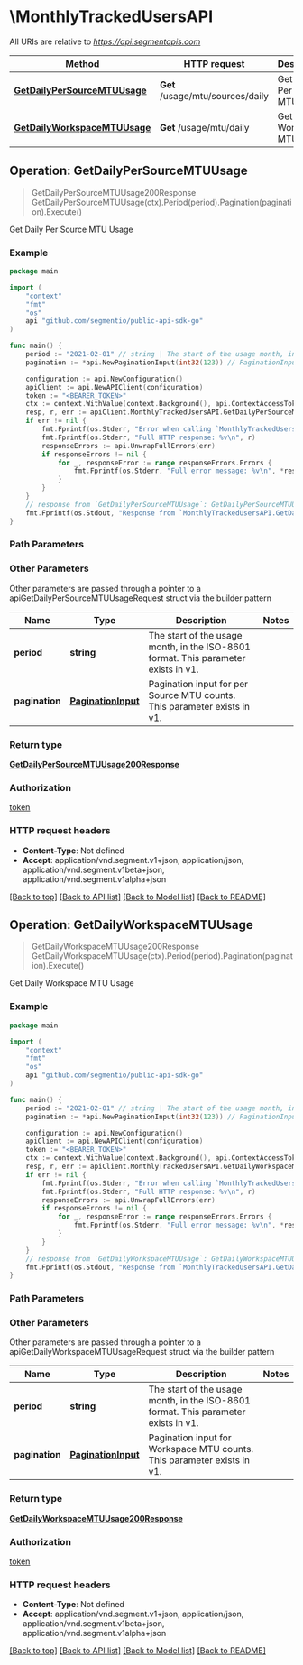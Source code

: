 # \MonthlyTrackedUsersAPI

All URIs are relative to *https://api.segmentapis.com*

Method | HTTP request | Description
------------- | ------------- | -------------
[**GetDailyPerSourceMTUUsage**](MonthlyTrackedUsersAPI.md#GetDailyPerSourceMTUUsage) | **Get** /usage/mtu/sources/daily | Get Daily Per Source MTU Usage
[**GetDailyWorkspaceMTUUsage**](MonthlyTrackedUsersAPI.md#GetDailyWorkspaceMTUUsage) | **Get** /usage/mtu/daily | Get Daily Workspace MTU Usage



## Operation: GetDailyPerSourceMTUUsage

> GetDailyPerSourceMTUUsage200Response GetDailyPerSourceMTUUsage(ctx).Period(period).Pagination(pagination).Execute()

Get Daily Per Source MTU Usage



### Example

```go
package main

import (
    "context"
    "fmt"
    "os"
    api "github.com/segmentio/public-api-sdk-go"
)

func main() {
    period := "2021-02-01" // string | The start of the usage month, in the ISO-8601 format.  This parameter exists in v1.
    pagination := *api.NewPaginationInput(int32(123)) // PaginationInput | Pagination input for per Source MTU counts.  This parameter exists in v1.

    configuration := api.NewConfiguration()
    apiClient := api.NewAPIClient(configuration)
    token := "<BEARER_TOKEN>"
    ctx := context.WithValue(context.Background(), api.ContextAccessToken, token)
    resp, r, err := apiClient.MonthlyTrackedUsersAPI.GetDailyPerSourceMTUUsage(ctx).Period(period).Pagination(pagination).Execute()
    if err != nil {
        fmt.Fprintf(os.Stderr, "Error when calling `MonthlyTrackedUsersAPI.GetDailyPerSourceMTUUsage``: %v\n", err)
        fmt.Fprintf(os.Stderr, "Full HTTP response: %v\n", r)
        responseErrors := api.UnwrapFullErrors(err)
        if responseErrors != nil {
            for _, responseError := range responseErrors.Errors {
                fmt.Fprintf(os.Stderr, "Full error message: %v\n", *responseError.Message)
            }
        }
    }
    // response from `GetDailyPerSourceMTUUsage`: GetDailyPerSourceMTUUsage200Response
    fmt.Fprintf(os.Stdout, "Response from `MonthlyTrackedUsersAPI.GetDailyPerSourceMTUUsage`: %v\n", resp.GetData())
}
```

### Path Parameters



### Other Parameters

Other parameters are passed through a pointer to a apiGetDailyPerSourceMTUUsageRequest struct via the builder pattern


Name | Type | Description  | Notes
------------- | ------------- | ------------- | -------------
 **period** | **string** | The start of the usage month, in the ISO-8601 format.  This parameter exists in v1. | 
 **pagination** | [**PaginationInput**](PaginationInput.md) | Pagination input for per Source MTU counts.  This parameter exists in v1. | 

### Return type

[**GetDailyPerSourceMTUUsage200Response**](GetDailyPerSourceMTUUsage200Response.md)

### Authorization

[token](../README.md#token)

### HTTP request headers

- **Content-Type**: Not defined
- **Accept**: application/vnd.segment.v1+json, application/json, application/vnd.segment.v1beta+json, application/vnd.segment.v1alpha+json

[[Back to top]](#) [[Back to API list]](../README.md#documentation-for-api-endpoints)
[[Back to Model list]](../README.md#documentation-for-models)
[[Back to README]](../README.md)


## Operation: GetDailyWorkspaceMTUUsage

> GetDailyWorkspaceMTUUsage200Response GetDailyWorkspaceMTUUsage(ctx).Period(period).Pagination(pagination).Execute()

Get Daily Workspace MTU Usage



### Example

```go
package main

import (
    "context"
    "fmt"
    "os"
    api "github.com/segmentio/public-api-sdk-go"
)

func main() {
    period := "2021-02-01" // string | The start of the usage month, in the ISO-8601 format.  This parameter exists in v1.
    pagination := *api.NewPaginationInput(int32(123)) // PaginationInput | Pagination input for Workspace MTU counts.  This parameter exists in v1.

    configuration := api.NewConfiguration()
    apiClient := api.NewAPIClient(configuration)
    token := "<BEARER_TOKEN>"
    ctx := context.WithValue(context.Background(), api.ContextAccessToken, token)
    resp, r, err := apiClient.MonthlyTrackedUsersAPI.GetDailyWorkspaceMTUUsage(ctx).Period(period).Pagination(pagination).Execute()
    if err != nil {
        fmt.Fprintf(os.Stderr, "Error when calling `MonthlyTrackedUsersAPI.GetDailyWorkspaceMTUUsage``: %v\n", err)
        fmt.Fprintf(os.Stderr, "Full HTTP response: %v\n", r)
        responseErrors := api.UnwrapFullErrors(err)
        if responseErrors != nil {
            for _, responseError := range responseErrors.Errors {
                fmt.Fprintf(os.Stderr, "Full error message: %v\n", *responseError.Message)
            }
        }
    }
    // response from `GetDailyWorkspaceMTUUsage`: GetDailyWorkspaceMTUUsage200Response
    fmt.Fprintf(os.Stdout, "Response from `MonthlyTrackedUsersAPI.GetDailyWorkspaceMTUUsage`: %v\n", resp.GetData())
}
```

### Path Parameters



### Other Parameters

Other parameters are passed through a pointer to a apiGetDailyWorkspaceMTUUsageRequest struct via the builder pattern


Name | Type | Description  | Notes
------------- | ------------- | ------------- | -------------
 **period** | **string** | The start of the usage month, in the ISO-8601 format.  This parameter exists in v1. | 
 **pagination** | [**PaginationInput**](PaginationInput.md) | Pagination input for Workspace MTU counts.  This parameter exists in v1. | 

### Return type

[**GetDailyWorkspaceMTUUsage200Response**](GetDailyWorkspaceMTUUsage200Response.md)

### Authorization

[token](../README.md#token)

### HTTP request headers

- **Content-Type**: Not defined
- **Accept**: application/vnd.segment.v1+json, application/json, application/vnd.segment.v1beta+json, application/vnd.segment.v1alpha+json

[[Back to top]](#) [[Back to API list]](../README.md#documentation-for-api-endpoints)
[[Back to Model list]](../README.md#documentation-for-models)
[[Back to README]](../README.md)

